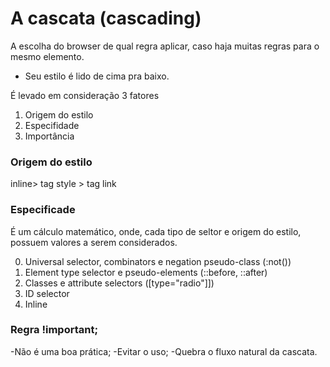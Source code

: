 # A cascata (cascading)

A escolha do browser de qual regra aplicar, caso haja muitas regras para o mesmo elemento.

* Seu estilo é lido de cima pra baixo.

É levado em consideração 3 fatores

1. Origem do estilo
2. Especifidade
3. Importância

### Origem do estilo

inline> tag style > tag link

### Especificade

É um cálculo matemático, onde, cada tipo de seltor e origem do estilo, possuem valores a serem considerados.

0. Universal selector, combinators e negation pseudo-class (:not())
1. Element type selector e pseudo-elements (::before, ::after)
10. Classes e attribute selectors ([type="radio"]])
100. ID selector
1000. Inline

### Regra !important;

-Não é uma boa prática;
-Evitar o uso;
-Quebra o fluxo natural da cascata.